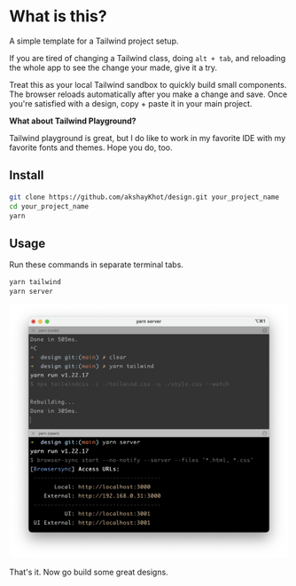 # What is this?

A simple template for a Tailwind project setup. 

If you are tired of changing a Tailwind class, doing `alt + tab`, and reloading the whole app to see the change your made, give it a try.  

Treat this as your local Tailwind sandbox to quickly build small components. The browser reloads automatically after you make a change and save. Once you're satisfied with a design, copy + paste it in your main project.

**What about Tailwind Playground?**

Tailwind playground is great, but I do like to work in my favorite IDE with my favorite fonts and themes. Hope you do, too. 

## Install

```bash
git clone https://github.com/akshayKhot/design.git your_project_name
cd your_project_name
yarn
```

## Usage

Run these commands in separate terminal tabs. 

```bash
yarn tailwind
yarn server
```

![terminal](images/terminal.png)

That's it. Now go build some great designs. 
